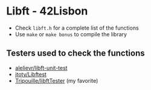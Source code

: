 # Libft - 42Lisbon
* Check `libft.h` for a complete list of the functions
* Use `make` or `make bonus` to compile the library

## Testers used to check the functions
* [alelievr/libft-unit-test](https://github.com/alelievr/libft-unit-test)
* [jtoty/Libftest](https://github.com/jtoty/Libftest)
* [Tripouille/libftTester](https://github.com/Tripouille/libftTester) (my favorite)
